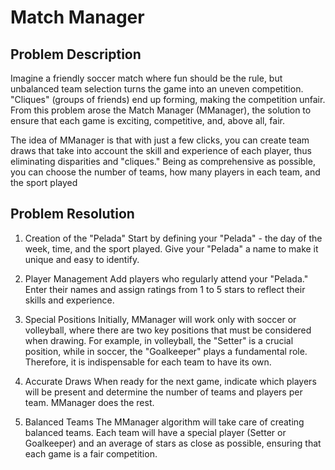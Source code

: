 # Match Manager

## Problem Description
Imagine a friendly soccer match where fun should be the rule, but unbalanced team selection turns the game into an uneven competition. "Cliques" (groups of friends) end up forming, making the competition unfair. From this problem arose the Match Manager (MManager), the solution to ensure that each game is exciting, competitive, and, above all, fair.

The idea of MManager is that with just a few clicks, you can create team draws that take into account the skill and experience of each player, thus eliminating disparities and "cliques." Being as comprehensive as possible, you can choose the number of teams, how many players in each team, and the sport played

## Problem Resolution
1. Creation of the "Pelada"
Start by defining your "Pelada" - the day of the week, time, and the sport played. Give your "Pelada" a name to make it unique and easy to identify.

2. Player Management
Add players who regularly attend your "Pelada." Enter their names and assign ratings from 1 to 5 stars to reflect their skills and experience.

3. Special Positions
Initially, MManager will work only with soccer or volleyball, where there are two key positions that must be considered when drawing. For example, in volleyball, the "Setter" is a crucial position, while in soccer, the "Goalkeeper" plays a fundamental role. Therefore, it is indispensable for each team to have its own.

4. Accurate Draws
When ready for the next game, indicate which players will be present and determine the number of teams and players per team. MManager does the rest.

5. Balanced Teams
The MManager algorithm will take care of creating balanced teams. Each team will have a special player (Setter or Goalkeeper) and an average of stars as close as possible, ensuring that each game is a fair competition.
